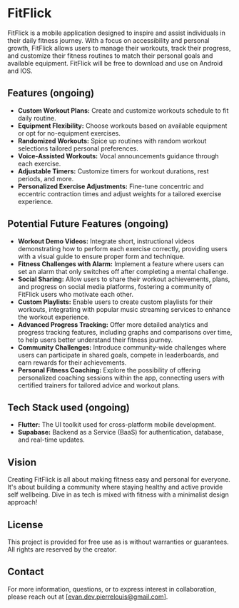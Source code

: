 # FitFlick

FitFlick is a mobile application designed to inspire and assist individuals in their daily fitness journey. With a focus on accessibility and personal growth, FitFlick allows users to manage their workouts, track their progress, and customize their fitness routines to match their personal goals and available equipment. FitFlick will be free to download and use on Android and IOS.

## Features (ongoing)

- **Custom Workout Plans:** Create and customize workouts schedule to fit daily routine.
- **Equipment Flexibility:** Choose workouts based on available equipment or opt for no-equipment exercises.
- **Randomized Workouts:** Spice up routines with random workout selections tailored personal preferences.
- **Voice-Assisted Workouts:** Vocal announcements guidance through each exercise.
- **Adjustable Timers:** Customize timers for workout durations, rest periods, and more.
- **Personalized Exercise Adjustments:** Fine-tune concentric and eccentric contraction times and adjust weights for a tailored exercise experience.

## Potential Future Features (ongoing)

- **Workout Demo Videos:** Integrate short, instructional videos demonstrating how to perform each exercise correctly, providing users with a visual guide to ensure proper form and technique.
- **Fitness Challenges with Alarm:** Implement a feature where users can set an alarm that only switches off after completing a mental challenge.
- **Social Sharing:** Allow users to share their workout achievements, plans, and progress on social media platforms, fostering a community of FitFlick users who motivate each other.
- **Custom Playlists:** Enable users to create custom playlists for their workouts, integrating with popular music streaming services to enhance the workout experience.
- **Advanced Progress Tracking:** Offer more detailed analytics and progress tracking features, including graphs and comparisons over time, to help users better understand their fitness journey.
- **Community Challenges:** Introduce community-wide challenges where users can participate in shared goals, compete in leaderboards, and earn rewards for their achievements.
- **Personal Fitness Coaching:** Explore the possibility of offering personalized coaching sessions within the app, connecting users with certified trainers for tailored advice and workout plans.

<!-- ## Getting Started

To get started with FitFlick, download the app from the iOS App Store or Google Play Store on your mobile device. -->

## Tech Stack used (ongoing)

- **Flutter:** The UI toolkit used for cross-platform mobile development.
- **Supabase:** Backend as a Service (BaaS) for authentication, database, and real-time updates.

## Vision

Creating FitFlick is all about making fitness easy and personal for everyone. It's about building a community where staying healthy and active provide self wellbeing. Dive in as tech is mixed with fitness with a minimalist design approach!

## License

This project is provided for free use as is without warranties or guarantees. All rights are reserved by the creator.

## Contact

For more information, questions, or to express interest in collaboration, please reach out at [evan.dev.pierrelouis@gmail.com].
